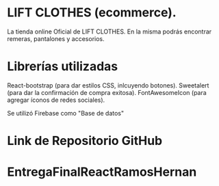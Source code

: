 # LIFT CLOTHES (ecommerce).
La tienda online Oficial de LIFT CLOTHES.
En la misma podrás encontrar remeras, pantalones y accesorios.

# Librerías utilizadas
React-bootstrap (para dar estilos CSS, inlcuyendo botones).
Sweetalert (para dar la confirmación de compra exitosa).
FontAwesomeIcon (para agregar íconos de redes sociales).

Se utilizó Firebase como "Base de datos"

# Link de Repositorio GitHub






# EntregaFinalReactRamosHernan

